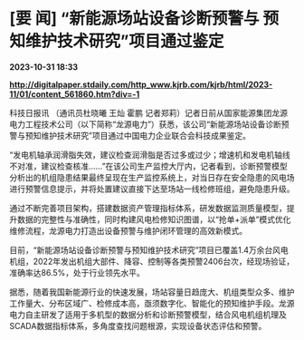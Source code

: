 # [要 闻] “新能源场站设备诊断预警与 预知维护技术研究”项目通过鉴定

**2023-10-31 18:33**

**http://digitalpaper.stdaily.com/http_www.kjrb.com/kjrb/html/2023-11/01/content_561860.htm?div=-1**

 科技日报讯 （通讯员杜晓曦 王灿 霍鹏 记者郑莉）记者日前从国家能源集团龙源电力工程技术公司（以下简称“龙源电力”）获悉，该公司“新能源场站设备诊断预警与预知维护技术研究”项目通过中国电力企业联合会科技成果鉴定。

 “发电机轴承润滑脂失效，建议检查润滑脂是否过多或过少；增速机和发电机轴线不对准，建议检查核准……”在该公司生产监控大厅内，记者看到，诊断预警模型分析出的机组隐患结果最终呈现在生产监控系统上，对当日存在安全隐患的风电场进行预警信息提示，并将处置建议直接下达至场站一线检修班组，避免隐患升级。

 通过不断完善项目架构，搭建数据资产管理指标体系，研发数据监测质量模型，提升数据的完整性与准确性，同时构建风电检修知识图谱，以“抢单+派单”模式优化维修流程，龙源电力打造出设备预警与维护闭环管理的高效新模式。

 目前，“新能源场站设备诊断预警与预知维护技术研究”项目已覆盖1.4万余台风电机组，2022年发出机组大部件、降容、控制等各类预警2406台次，经现场验证，准确率达86.5%，处于行业领先水平。

 据悉，随着我国新能源行业的快速发展，场站容量日趋庞大、机组类型众多、维护工作量大、分布区域广、检修成本高，亟须数字化、智能化的预知维护手段。龙源电力自主研发了适用于多机型的数据分析和诊断预警模型，结合风电机组机理及SCADA数据指标体系，多角度查找问题根源，实现设备状态评估和预警。
